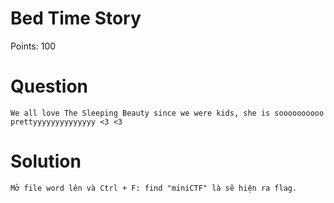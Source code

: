 # Bed Time Story
Points: 100
# Question 
    We all love The Sleeping Beauty since we were kids, she is soooooooooo prettyyyyyyyyyyyyyy <3 <3
# Solution
    Mở file word lên và Ctrl + F: find "miniCTF" là sẽ hiện ra flag.
